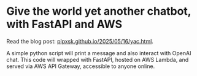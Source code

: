 # Give the world yet another chatbot, with FastAPI and AWS 

Read the blog post: [plpxsk.github.io/2025/05/16/yac.html](https://plpxsk.github.io/2025/05/16/yac.html).

A simple python script will print a message and also interact with OpenAI
chat. This code will wrapped with FastAPI, hosted on AWS Lambda, and served via
AWS API Gateway, accessible to anyone online.


